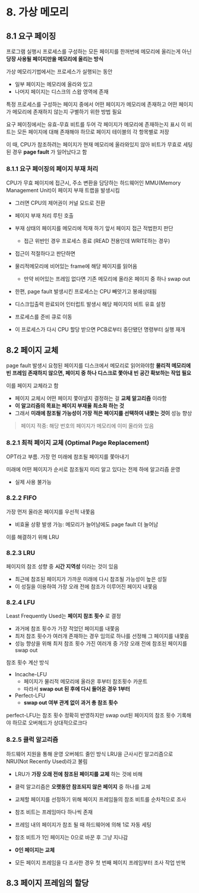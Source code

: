 # 8. 가상 메모리

## 8.1 요구 페이징

프로그램 실행시 프로세스를 구성하는 모든 페이지를 한꺼번에 메모리에 올리는게 아닌 __당장 사용될 페이지만을 메모리에 올리는 방식__

가상 메모리기법에서는 프로세스가 실행되는 동안
- 일부 페이지는 메모리에 올라와 있고
- 나머지 페이지는 디스크의 스왑 영역에 존재

특정 프로세스를 구성하는 페이지 중에서 어떤 페이지가 메모리에 존재하고
어떤 페이지가 메모리에 존재하지 않는지 구별하기 위한 방법 필요

요구 페이징에서는 유효-무효 비트를 두어 각 페이지가 메모리에 존재하는지 표시
이 비트는 모든 페이지에 대해 존재해야 하므로 페이지 테이블의 각 항목별로 저장

이 때, CPU가 참조하려는 페이지가 현재 메모리에 올라와있지 않아 비트가 무효로 세팅된 경우
__page fault__ 가 일어났다고 함

### 8.1.1 요구 페이징의 페이지 부재 처리

CPU가 무효 페이지에 접근시, 주소 변환을 담당하는 하드웨어인 MMU(Memory Management Unit)이
페이지 부재 트랩을 발생시킴
- 그러면 CPU의 제어권이 커널 모드로 전환
- 페이지 부재 처리 루틴 호출
- 부재 상태의 페이지를 메모리에 적재 하기 앞서 페이지 접근 적법한지 판단
    - 접근 위반인 경우 프로세스 종료 (READ 전용인데 WRITE하는 경우)
- 접근이 적절하다고 판단하면
- 물리적메모리에 비어있는 frame에 해당 페이지를 읽어옴
    - 만약 비어있는 프레임 없다면 기존 메모리에 올라온 페이지 중 하나 swap out

- 한편, page fault 발생시킨 프로세스는 CPU 빼앗기고 봉쇄상태됨
- 디스크입출력 완료되어 인터럽트 발생시 해당 페이지의 비트 유효 설정
- 프로세스를 준비 큐로 이동
- 이 프로세스가 다시 CPU 할당 받으면 PCB로부터 중단됐던 명령부터 실행 재개

## 8.2 페이지 교체

page fault 발생시 요청된 페이지를 디스크에서 메모리로 읽어와야함
__물리적 메모리에 빈 프레임 존재하지 않으면, 페이지 중 하나 디스크로 쫓아내 빈 공간 확보하는 작업 필요__

이를 페이지 교체라고 함
- 페이지 교체시 어떤 페이지 쫓아낼지 결정하는 걸 __교체 알고리즘__ 이라함
- __이 알고리즘의 목표는 페이지 부재율 최소화 하는 것__
- 그래서 __미래에 참조될 가능성이 가장 적은 페이지를 선택하여 내쫓는 것이__ 성능 향상

> 페이지 적중: 해당 번호의 페이지가 메모리에 이미 올라와 있음

### 8.2.1 최적 페이지 교체 (Optimal Page Replacement)

OPT라고 부름. 가장 먼 미래에 참조될 페이지를 쫓아내기

미래에 어떤 페이지가 순서로 참조될지 미리 알고 있다는 전제 하에 알고리즘 운영
- 실제 사용 불가능


### 8.2.2 FIFO

가장 먼저 올라온 페이지를 우선적 내쫓음
- 비효율 상황 발생 가능: 메모리가 늘어남에도 page fault 더 늘어남

이를 해결하기 위해 LRU

### 8.2.3 LRU

페이지의 참조 성향 중 __시간 지역성__ 이라는 것이 있음
- 최근에 참조된 페이지가 가까운 미래에 다시 참조될 가능성이 높은 성질
- 이 성질을 이용하여 가장 오래 전에 참조가 이루어진 페이지 내쫓음

### 8.2.4 LFU

Least Frequently Used는 __페이지 참조 횟수__ 로 결정
- 과거에 참조 횟수가 가장 적었던 페이지를 내쫓음
- 최저 참조 횟수가 여러개 존재하는 경우 임의로 하나를 선정해 그 페이지를 내쫓음
- 성능 향상을 위해 최저 참조 횟수 가진 여러개 중 가장 오래 전에 참조된 페이지를 swap out

참조 횟수 계산 방식
- Incache-LFU
    - 페이지가 물리적 메모리에 올라온 후부터 참조횟수 카운트
    - 따라서 __swap out 된 후에 다시 들어온 경우 1부터__
- Perfect-LFU
    - __swap out 여부 관계 없이 과거 총 참조 횟수__

perfect-LFU는 참조 횟수 정확히 반영하지만 swap out된 페이지의 참조 횟수 기록해야 하므로 오버헤드가 상대적으로크다


### 8.2.5 클럭 알고리즘

하드웨어 지원을 통해 운영 오버헤드 줄인 방식
LRU을 근사시킨 알고리즘으로 NRU(Not Recently Used)라고 불림
- LRU가 __가장 오래 전에 참조된 페이지를 교체__ 하는 것에 비해
- 클럭 알고리즘은 __오랫동안 참조되지 않은 페이지__ 중 하나를 교체
- 교체할 페이지를 선정하기 위해 페이지 프레임들의 참조 비트를 순차적으로 조사
- 참조 비트는 프레임마다 하나씩 존재
- 프레임 내의 페이지가 참조 될 때 하드웨어에 의해 1로 자동 세팅

- 참조 비트가 1인 페이지는 0으로 바꾼 후 그냥 지나감
- __0인 페이지는 교체__
- 모든 페이지 프레임을 다 조사한 경우 첫 번째 페이지 프레임부터 조사 작업 반복

## 8.3 페이지 프레임의 할당


